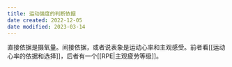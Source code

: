 ```yaml
---
title: 运动强度的判断依据
date created: 2022-12-05
date modified: 2023-03-14
---
```


直接依据是摄氧量。间接依据，或者说表象是运动心率和主观感受。前者看[[运动心率的依据和选择]]，后者有一个[[RPE|主观疲劳等级]]。
